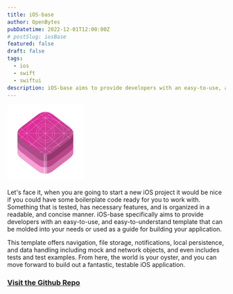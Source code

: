 ```yaml
---
title: iOS-base
author: OpenBytes
pubDatetime: 2022-12-01T12:00:00Z
# postSlug: iosBase
featured: false
draft: false
tags:
  - ios
  - swift
  - swiftui
description: iOS-base aims to provide developers with an easy-to-use, and easy-to-understand template that can be molded into your needs or used as a guide for building your application.
---
```


<img src="/assets/projects/images/ios-base-icon.png" alt="Icon representing the OpenBytes iOS-base template project." width="35%"/>

Let's face it, when you are going to start a new iOS project it would be nice if you could have some boilerplate code ready for you to work with. Something that is tested, has necessary features, and is organized in a readable, and concise manner. iOS-base specifically aims to provide developers with an easy-to-use, and easy-to-understand template that can be molded into your needs or used as a guide for building your application.

This template offers navigation, file storage, notifications, local persistence, and data handling including mock and network objects, and even includes tests and test examples. From here, the world is your oyster, and you can move forward to build out a fantastic, testable iOS application.

### [Visit the Github Repo](https://github.com/0xOpenBytes/ios-base)
